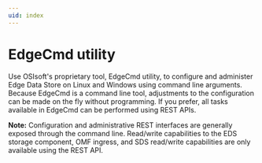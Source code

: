 ```yaml
---
uid: index
---
```


# EdgeCmd utility

Use OSIsoft's proprietary tool, EdgeCmd utility, to configure and administer Edge Data Store on Linux and Windows using command line arguments. Because EdgeCmd is a command line tool, adjustments to the configuration can be made on the fly without programming. If you prefer, all tasks available in EdgeCmd can be performed using REST APIs. 

**Note:** Configuration and administrative REST interfaces are generally exposed through the command line. Read/write capabilities to the EDS storage component, OMF ingress, and SDS read/write capabilities are only available using the REST API.

<!--
# EdgeCmd utility

=======

- [EdgeCmd utility](xref:EdgecmdUtility1-0)
  - [Install EdgeCmd utility](xref:Installation1-0)
  - [Access EdgeCmd utility](xref:AccessEdgeCmdUtility1-0)
  - [Retrieve EdgeCmd utility help](xref:RetrieveEdgeCmdUtilityHelp1-0)
  - [Retrieve existing configuration](xref:RetrieveExistingConfiguration1-0)
  - [Configure Edge Data Store](xref:ConfigureEdgeDataStore1-0)
  - [Configure Edge Data Store component](xref:ConfigureEdgeDataStoreComponent1-0)
  - [Configure port](xref:ConfigurePort1-0)
  - [Delete configuration](xref:DeleteConfiguration1-0)
  - [EdgeCmd commands](xref:EdgeCmdCommands1-0)
-->